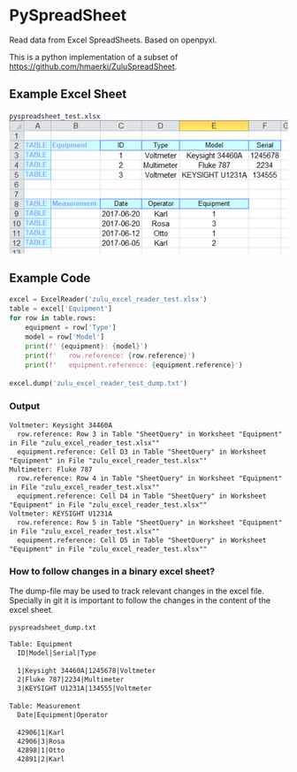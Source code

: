 # PySpreadSheet
Read data from Excel SpreadSheets. Based on openpyxl.

This is a python implementation of a subset of https://github.com/hmaerki/ZuluSpreadSheet.

## Example Excel Sheet

`pyspreadsheet_test.xlsx`
![Kiku](images/tables.png)

## Example Code

```python
excel = ExcelReader('zulu_excel_reader_test.xlsx')
table = excel['Equipment']
for row in table.rows:
    equipment = row['Type']
    model = row['Model'] 
    print(f' {equipment}: {model}')
    print(f'   row.reference: {row.reference}')
    print(f'   equipment.reference: {equipment.reference}')

excel.dump('zulu_excel_reader_test_dump.txt')
```

### Output

```text
Voltmeter: Keysight 34460A
  row.reference: Row 3 in Table "SheetQuery" in Worksheet "Equipment" in File "zulu_excel_reader_test.xlsx""
  equipment.reference: Cell D3 in Table "SheetQuery" in Worksheet "Equipment" in File "zulu_excel_reader_test.xlsx""
Multimeter: Fluke 787
  row.reference: Row 4 in Table "SheetQuery" in Worksheet "Equipment" in File "zulu_excel_reader_test.xlsx""
  equipment.reference: Cell D4 in Table "SheetQuery" in Worksheet "Equipment" in File "zulu_excel_reader_test.xlsx""
Voltmeter: KEYSIGHT U1231A
  row.reference: Row 5 in Table "SheetQuery" in Worksheet "Equipment" in File "zulu_excel_reader_test.xlsx""
  equipment.reference: Cell D5 in Table "SheetQuery" in Worksheet "Equipment" in File "zulu_excel_reader_test.xlsx""
```

### How to follow changes in a binary excel sheet?

The dump-file may be used to track relevant changes in the excel file. Specially in git it is important to follow the changes in the content of the excel sheet.

`pyspreadsheet_dump.txt`
```text
Table: Equipment
  ID|Model|Serial|Type

  1|Keysight 34460A|1245678|Voltmeter
  2|Fluke 787|2234|Multimeter
  3|KEYSIGHT U1231A|134555|Voltmeter

Table: Measurement
  Date|Equipment|Operator

  42906|1|Karl
  42906|3|Rosa
  42898|1|Otto
  42891|2|Karl
```

